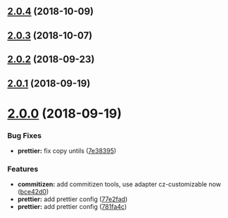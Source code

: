 <a name="2.0.4"></a>
## [2.0.4](https://github.com/cyseria/happy-fe-tool/compare/v2.0.3...v2.0.4) (2018-10-09)



<a name="2.0.3"></a>
## [2.0.3](https://github.com/cyseria/happy-fe-tool/compare/v2.0.2...v2.0.3) (2018-10-07)



<a name="2.0.2"></a>
## [2.0.2](https://github.com/cyseria/happy-fe-tool/compare/v2.0.1...v2.0.2) (2018-09-23)



<a name="2.0.1"></a>
## [2.0.1](https://github.com/cyseria/happy-fe-tool/compare/v2.0.0...v2.0.1) (2018-09-19)



<a name="2.0.0"></a>
# [2.0.0](https://github.com/cyseria/happy-fe-tool/compare/781fa4c...v2.0.0) (2018-09-19)


### Bug Fixes

* **prettier:** fix copy untils ([7e38395](https://github.com/cyseria/happy-fe-tool/commit/7e38395))


### Features

* **commitizen:** add commitizen tools, use adapter cz-customizable now ([bce42d0](https://github.com/cyseria/happy-fe-tool/commit/bce42d0))
* **prettier:** add prettier config ([77e2fad](https://github.com/cyseria/happy-fe-tool/commit/77e2fad))
* **prettier:** add prettier config ([781fa4c](https://github.com/cyseria/happy-fe-tool/commit/781fa4c))



